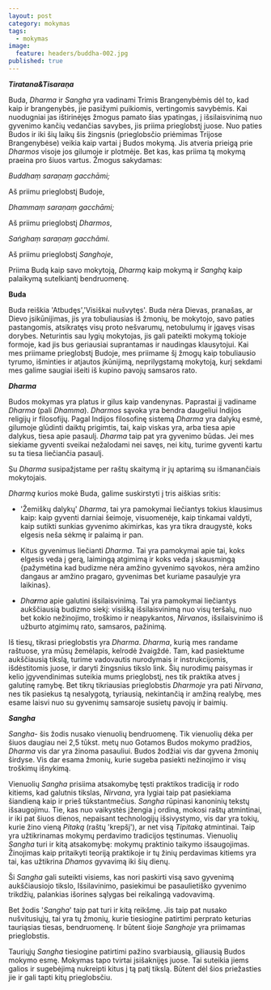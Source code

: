 ```yaml
---
layout: post
category: mokymas
tags:
  - mokymas
image:
  feature: headers/buddha-002.jpg
published: true
---
```


**_Tiratana&Tisaraṇa_**

Buda, *Dharma* ir *Sangha* yra vadinami Trimis Brangenybėmis dėl to, kad kaip ir brangenybės, jie pasižymi puikiomis, vertingomis savybėmis. Kai nuodugniai jas ištirinėjęs žmogus pamato šias ypatingas, į išsilaisvinimą nuo gyvenimo kančių vedančias savybes, jis priima prieglobstį juose. Nuo paties Budos ir iki šių laikų šis žingsnis (prieglobsčio priėmimas Trijose  Brangenybėse) veikia kaip vartai į Budos mokymą. Jis atveria prieigą prie *Dharmos* visoje jos gilumoje ir plotmėje. Bet kas, kas priima tą mokymą praeina pro šiuos vartus. Žmogus sakydamas:

 *Buddhaṃ saraṇaṃ gacchāmi;*

 Aš priimu prieglobstį Budoje,

*Dhammaṃ saraṇaṃ gacchāmi;*

 Aš priimu prieglobstį *Dharmos*,

*Saṅghaṃ saraṇaṃ gacchāmi.*

 Aš priimu prieglobstį *Sanghoje*,

Priima Budą kaip savo mokytoją, *Dharmą* kaip mokymą ir *Sanghą* kaip palaikymą sutelkiantį bendruomenę.

**Buda**

Buda reiškia 'Atbudęs','Visiškai nušvytęs'. Buda nėra Dievas, pranašas, ar Dievo įsikūnijimas, jis yra tobuliausias iš žmonių, be mokytojo, savo paties pastangomis, atsikratęs visų proto nešvarumų, netobulumų ir įgavęs visas dorybes. Neturintis sau lygių mokytojas, jis gali pateikti mokymą tokioje formoje, kad jis bus geriausiai suprantamas ir naudingas klausytojui. Kai mes priimame prieglobstį Budoje, mes priimame šį žmogų kaip tobuliausio tyrumo, išminties ir atjautos įkūnijimą, neprilygstamą mokytoją, kurį sekdami mes galime saugiai išeiti iš kupino pavojų samsaros rato.

**_Dharma_**

Budos mokymas yra platus ir gilus kaip vandenynas. Paprastai jį vadiname *Dharma* (pali *Dhamma*). *Dharmos* sąvoka yra bendra daugeliui Indijos religijų ir filosofijų. Pagal Indijos filosofinę sistemą *Dharma* yra dalykų esmė, gilumoje glūdinti daiktų prigimtis, tai, kaip viskas yra, arba tiesa apie dalykus, tiesa apie pasaulį. *Dharma* taip pat yra gyvenimo būdas. Jei mes siekiame gyventi sveikai nežalodami nei savęs, nei kitų, turime gyventi kartu su ta tiesa liečiančia pasaulį.

Su *Dharma* susipažįstame per raštų skaitymą ir jų aptarimą su išmanančiais mokytojais.

*Dharmą* kurios mokė Buda, galime suskirstyti į tris aiškias sritis:

* 'Žemiškų dalykų' *Dharma*, tai yra pamokymai liečiantys tokius klausimus kaip: kaip gyventi darniai šeimoje, visuomenėje, kaip tinkamai valdyti, kaip sutikti sunkias gyvenimo akimirkas, kas yra tikra draugystė, koks elgesis neša sėkmę ir palaimą ir pan.

* Kitus gyvenimus liečianti *Dharma*. Tai yra pamokymai apie tai, koks elgesis veda į gerą, laimingą atgimimą ir koks veda į skausmingą {pažymėtina kad budizme nėra amžino gyvenimo sąvokos, nėra amžino dangaus ar amžino pragaro, gyvenimas bet kuriame pasaulyje yra laikinas}.

* *Dha**r**ma* apie galutini išsilaisvinimą. Tai yra pamokymai liečiantys aukščiausią budizmo siekį: visišką išsilaisvinimą nuo visų teršalų, nuo bet kokio nežinojimo, troškimo ir neapykantos, *Nirvanos*, išsilaisvinimo iš užburto atgimimų rato, samsaros, pažinimą.

Iš tiesų, tikrasi prieglobstis yra *Dharma*. *Dharma*, kurią mes randame raštuose, yra mūsų žemėlapis, kelrodė žvaigždė. Tam, kad pasiektume aukščiausią tikslą, turime vadovautis nurodymais ir instrukcijomis, išdėstitomis juose, ir daryti žingsnius tikslo link. Šių nurodimų paisymas ir kelio įgyvendinimas suteikia mums prieglobstį, nes tik praktika atves į galutinę ramybę. Bet tikrų tikriausias prieglobstis *Dharmoje* yra pati *Nirvana*, nes tik pasiekus tą nesalygotą, tyriausią, nekintančią ir amžiną realybę, mes esame laisvi nuo su gyvenimų samsaroje susietų pavojų ir baimių.

**_Sangha_**

*Sangha*- šis žodis nusako vienuolių bendruomenę. Tik vienuolių dėka per šiuos daugiau nei 2,5 tūkst. metų nuo Gotamos Budos mokymo pradžios, *Dharma* vis dar yra žinoma pasauliui. Budos žodžiai vis dar gyvena žmonių širdyse. Vis dar esama žmonių, kurie sugeba pasiekti nežinojimo ir visų troškimų išnykimą.

Vienuolių *Sangha* prisiima atsakomybę tęsti praktikos tradiciją ir rodo kitiems, kad galutnis tikslas, *Nirvana*, yra lygiai taip pat pasiekiama šiandieną kaip ir prieš tūkstantmečius. *Sangha* rūpinasi kanoninių tekstų išsaugojimu. Tie, kas nuo vaikystės įžengia į ordiną, mokosi raštų atmintinai, ir iki pat šiuos dienos, nepaisant technologijų išsivystymo, vis dar yra tokių, kurie žino vieną *Pitaką* (raštų 'krepšį'), ar net visą *Tipitaką* atmintinai. Taip yra užtikrinamas mokymų perdavimo tradicijos tęstinumas. Vienuolių *Sangha* turi ir kitą atsakomybę: mokymų praktinio taikymo išsaugojimas. Žinojimas kaip pritaikyti teoriją praktikoje ir tų žinių perdavimas kitiems yra tai, kas užtikrina *Dhamos* gyvavimą iki šių dienų.

Ši *Sangha* gali suteikti visiems, kas nori paskirti visą savo gyvenimą aukščiausiojo tikslo, Išsilavinimo, pasiekimui be pasaulietiško gyvenimo trikdžių, palankias išorines sąlygas bei reikalingą vadovavimą.

Bet žodis '*Sangha*' taip pat turi ir kitą reikšmę. Jis taip pat nusako nušvitusiųjų, tai yra tų žmonių, kurie tiesiogine patirtimi perprato keturias tauriąsias tiesas, bendruomenę. Ir būtent šioje *Sanghoje* yra priimamas prieglobstis.

Tauriųjų *Sangha* tiesiogine patirtimi pažino svarbiausią, giliausią Budos mokymo esmę. Mokymas tapo tvirtai įsišaknijęs juose. Tai suteikia jiems galios ir sugebėjimą nukreipti kitus į tą patį tikslą. Būtent dėl šios priežasties jie ir gali tapti kitų prieglobsčiu.
